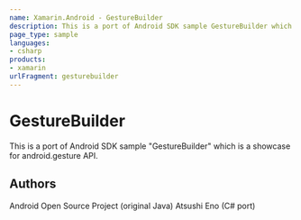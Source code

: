 ```yaml
---
name: Xamarin.Android - GestureBuilder
description: This is a port of Android SDK sample GestureBuilder which is a showcase for android.gesture API.
page_type: sample
languages:
- csharp
products:
- xamarin
urlFragment: gesturebuilder
---
```

# GestureBuilder

This is a port of Android SDK sample "GestureBuilder" which is a showcase
for android.gesture API.

## Authors
Android Open Source Project (original Java)
Atsushi Eno (C# port)

